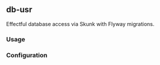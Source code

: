 ## db-usr
Effectful database access via Skunk with Flyway migrations.

### Usage

### Configuration

